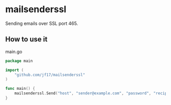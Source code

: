 # mailsenderssl
Sending emails over SSL port 465.

## How to use it

main.go
```go
package main

import (
	"github.com/jf17/mailsenderssl"
)

func main() {
	mailsenderssl.Send("host", "sender@example.com", "password", "recipient@example.com", "Title", "Body text")
}

```